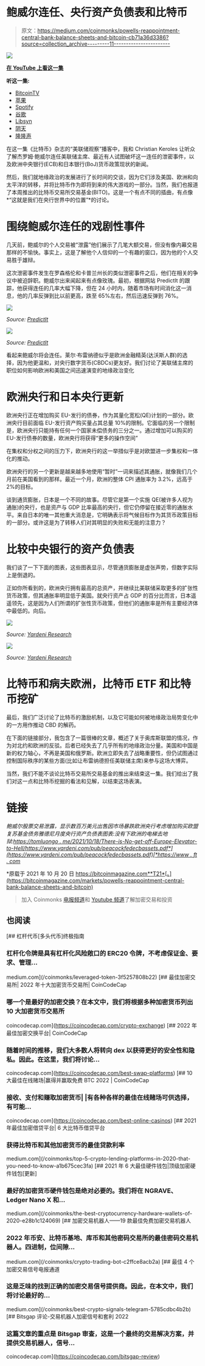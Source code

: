# 鲍威尔连任、央行资产负债表和比特币

> 原文：<https://medium.com/coinmonks/powells-reappointment-central-bank-balance-sheets-and-bitcoin-cb71a36d3386?source=collection_archive---------11----------------------->

![](img/282d805d8b0e8ff2083e370d248ec347.png)

[**在 YouTube 上看这一集**](https://youtu.be/ohHupjfB7rI)

**听这一集:**

*   [BitcoinTV](https://bitcointv.com/w/b4U6odasnjn8rNSQxXUyGm)
*   [苹果](https://podcasts.apple.com/us/podcast/powell-under-fire-renominated-or-replaced-fed-67/id1543640492?i=1000539200775)
*   [Spotify](https://open.spotify.com/episode/1JiJYi1fqvYqlRXIfwTsOi?si=8LrQbjfrQaCMOlIUu6EzQw&nd=1)
*   [谷歌](https://podcasts.google.com/feed/aHR0cHM6Ly9mZWR3YXRjaC5saWJzeW4uY29tL3Jzcw==/episode/NWU4ZjVkNzktMDhiMy00ZDRiLThiZjUtNmJhNjc0ZjFhM2Jm)
*   [Libsyn](http://fedwatch.btc.libsynpro.com/powell-under-fire-renominated-or-replaced-fed-67)
*   [阴天](https://overcast.fm/+m2adC1vfM)
*   [隆隆声](https://rumble.com/vnzsuf-powell-under-fire-renominated-or-replaced.html)

在这一集《比特币》杂志的“美联储观察”播客中，我和 Christian Keroles 让听众了解杰罗姆·鲍威尔连任美联储主席、最近有人试图破坏这一连任的泄密事件，以及欧洲中央银行(ECB)和日本银行(BoJ)货币政策现状的新闻。

然后，我们就地缘政治的发展进行了长时间的交谈，因为它们涉及美国、欧洲和向太平洋的转移，并将比特币作为即将到来的伟大游戏的一部分。当然，我们也报道了本周推出的比特币交易所交易基金(BITO)。这是一个有点不同的插曲，有点像*“这就是我们在央行世界中的位置”*的讨论。

# 围绕鲍威尔连任的戏剧性事件

几天前，鲍威尔的个人交易被“泄露”他们展示了几笔大额交易，但没有像内幕交易那样的不愉快。事实上，这是了解他个人信仰的一个有趣的窗口，因为他的个人交易胜于雄辩。

这次泄密事件发生在罗森格伦和卡普兰州长的类似泄密事件之后，他们在相关的争议中被迫辞职。鲍威尔出来闻起来有点像玫瑰。最初，根据网站 PredictIt 的跟踪，他获得连任的几率大幅下降，但在 24 小时内，随着市场有时间消化这一消息，他的几率反弹到比以前更高，跌至 65%左右，然后迅速反弹到 76%。

![](img/22779e9de8bea6cc372c65fce2d441e1.png)

*Source:* [*PredictIt*](https://www.predictit.org/markets/detail/7398/Whom-will-the-Senate-next-confirm-as-Chair-of-the-Federal-Reserve)

![](img/7234f7d8801c8bb3ee6775900d4bfbd7.png)

*Source:* [*PredictIt*](https://www.predictit.org/markets/detail/7398/Whom-will-the-Senate-next-confirm-as-Chair-of-the-Federal-Reserve)

看起来鲍威尔将会连任。莱尔·布雷纳德似乎是欧洲金融精英(达沃斯人群)的选择，因为他更温和，对央行数字货币(CBDCs)更友好。我们讨论了美联储主席的职位如何影响欧洲和美国之间迅速演变的地缘政治变化

# 欧洲央行和日本央行更新

欧洲央行正在增加购买 EU-发行的债券，作为其量化宽松(QE)计划的一部分。欧洲央行目前面临 EU-发行资产购买量占其总量 10%的限制。它面临的另一个限制是，欧洲央行只能持有任何一个国家未偿债务的三分之一。通过增加可以购买的 EU-发行债券的数量，欧洲央行将获得“更多的操作空间”

在集权和分权之间的压力下，欧洲央行的这一举措似乎是对欧盟进一步集权和一体化的推动。

欧洲央行的另一个更新是越来越多地使用“暂时”一词来描述其通胀，就像我们几个月前在美国看到的那样。最近一个月，欧洲的整体 CPI 通胀率为 3.2%，远高于 2%的目标。

谈到通货膨胀，日本是一个不同的故事。尽管它是第一个实施 QE(被许多人视为通胀)的央行，也是资产与 GDP 比率最高的央行，但它仍停留在接近零的通胀水平。来自日本的唯一其他重大消息是，它明确表示将气候目标作为其货币政策目标的一部分。或许这是为了转移人们对其明显的失败和无能的注意力？

# 比较中央银行的资产负债表

我们谈了一下下面的图表，这些图表显示，尽管通货膨胀是虚张声势，但数字实际上是倒退的。

正如你所看到的，欧洲央行拥有最高的总资产，并继续比美联储采取更多的扩张性货币政策，但其通胀率明显低于美国。就央行资产占 GDP 的百分比而言，日本遥遥领先，这是因为人们所谓的扩张性货币政策，但他们的通胀率是所有主要经济体中最低的。向后。

![](img/9d63f6a98f9c3a99c4ed6fecbfaca9de.png)

*Source:* [*Yardeni Research*](https://www.yardeni.com/pub/peacockfedecbassets.pdf)

![](img/6bbf2d423935222978d444aec6d43bfb.png)

*Source:* [*Yardeni Research*](https://www.yardeni.com/pub/peacockfedecbassets.pdf)

# 比特币和病夫欧洲，比特币 ETF 和比特币挖矿

最后，我们广泛讨论了比特币的激励机制，以及它可能如何被地缘政治局势变化中的一方用作推动 CBD 的解药。

在下面的链接部分，我包含了一篇很棒的文章，概述了关于奥库斯联盟的情况，作为对北约和欧洲的反驳。后者已经失去了几乎所有的地缘政治分量。美国和中国是新的权力轴心，不再是美国和俄罗斯。欧洲立即失去了战略重要性，但仍试图通过控制国际秩序的某些方面(比如让布雷纳德担任美联储主席)来参与这场大博弈。

当然，我们不能不谈论比特币交易所交易基金的推出来结束这一集。我们给出了我们对这一点和比特币挖掘的看法和见解，以结束这场表演。

# 链接

*鲍威尔股票交易泄露，显示数百万美元出售因市场暴跌欧洲央行考虑增加购买欧盟复苏基金债务雅德尼月度央行资产负债表图表:没有下欧洲的电梯去地狱:*[*https://tomluongo . me/2021/10/18/There-is-No-get-off-Europe-Elevator-to-Hell/*](https://tomluongo.me/2021/10/18/there-is-no-getting-off-europe-elevator-to-hell/)[*https://www.yardeni.com/pub/peacockfedecbassets.pdf*](https://www.yardeni.com/pub/peacockfedecbassets.pdf)[*https://www . ft . com*](https://www.ft.com/content/b1adae38-4f7e-4400-af34-abcc141da353)

*原载于 2021 年 10 月 20 日 https://bitcoinmagazine.com**T21*[。](https://bitcoinmagazine.com/markets/powells-reappointment-central-bank-balance-sheets-and-bitcoin)

> 加入 Coinmonks [电报频道](https://t.me/coincodecap)和 [Youtube 频道](https://www.youtube.com/c/coinmonks/videos)了解加密交易和投资

## 也阅读

[](/coinmonks/leveraged-token-3f5257808b22) [## 杠杆代币[多头代币]终极指南

### 杠杆化令牌是具有杠杆化风险敞口的 ERC20 令牌，不考虑保证金、要求、管理…

medium.com](/coinmonks/leveraged-token-3f5257808b22) [](https://coincodecap.com/crypto-exchange) [## 最佳加密交易所| 2022 年十大加密货币交易所| CoinCodeCap

### 哪一个是最好的加密交换？在本文中，我们将根据多种加密货币列出 10 大加密货币交易所

coincodecap.com](https://coincodecap.com/crypto-exchange) [](https://coincodecap.com/best-swap-platforms) [## 2022 年最佳加密交换平台| CoinCodeCap

### 随着时间的推移，我们大多数人将转向 dex 以获得更好的安全性和隐私。因此。在这里，我们将讨论…

coincodecap.com](https://coincodecap.com/best-swap-platforms) [](https://coincodecap.com/best-online-casinos) [## 10 大最佳在线赌场|赢得并赢取免费 BTC 2022 | CoinCodeCap

### 接收、支付和赚取加密货币| |有各种各样的最佳在线赌场可供选择，有可能…

coincodecap.com](https://coincodecap.com/best-online-casinos) [](/coinmonks/top-5-crypto-lending-platforms-in-2020-that-you-need-to-know-a1b675cec3fa) [## 2021 年最佳加密借贷平台| 6 大比特币借贷平台

### 获得比特币和其他加密货币的最佳贷款利率

medium.com](/coinmonks/top-5-crypto-lending-platforms-in-2020-that-you-need-to-know-a1b675cec3fa) [](/coinmonks/the-best-cryptocurrency-hardware-wallets-of-2020-e28b1c124069) [## 2021 年 6 大最佳硬件钱包|顶级加密硬件钱包[更新]

### 最好的加密货币硬件钱包是绝对必要的。我们将在 NGRAVE、Ledger Nano X 和…

medium.com](/coinmonks/the-best-cryptocurrency-hardware-wallets-of-2020-e28b1c124069) [](/coinmonks/crypto-trading-bot-c2ffce8acb2a) [## 加密交易机器人——19 款最佳免费加密交易机器人

### 2022 年币安、比特币基地、库币和其他密码交易所的最佳密码交易机器人。四进制，位间隙…

medium.com](/coinmonks/crypto-trading-bot-c2ffce8acb2a) [](/coinmonks/best-crypto-signals-telegram-5785cdbc4b2b) [## 最佳 4 个加密交易信号电报通道

### 这是乏味的找到正确的加密交易信号提供商。因此，在本文中，我们将讨论最好的…

medium.com](/coinmonks/best-crypto-signals-telegram-5785cdbc4b2b) [](https://coincodecap.com/bitsgap-review) [## Bitsgap 评论-交易机器人加密信号和套利 2022

### 这篇文章的重点是 Bitsgap 审查，这是一个最终的交易解决方案，并提供交易机器人，信号…

coincodecap.com](https://coincodecap.com/bitsgap-review)